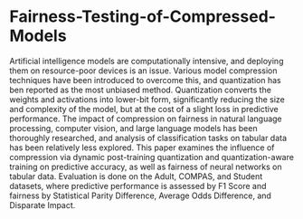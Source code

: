 # Fairness-Testing-of-Compressed-Models
Artificial intelligence models are computationally intensive, and deploying them on resource-poor devices is an issue. Various model compression techniques have been introduced to overcome this, and quantization has ben reported as the most unbiased method. Quantization converts the weights and activations into lower-bit form, significantly reducing the size and complexity of the model, but at the cost of a slight loss in predictive performance. The impact of compression on fairness in natural language processing, computer vision, and large language models has been thoroughly researched, and analysis of classification tasks on tabular data has been relatively less explored. This paper examines the influence of compression via dynamic post-training quantization and quantization-aware training on predictive accuracy, as well as fairness of neural networks on tabular data. Evaluation is done on the Adult, COMPAS, and Student datasets, where predictive performance is assessed by F1 Score and fairness by Statistical Parity Difference, Average Odds Difference, and Disparate Impact.
